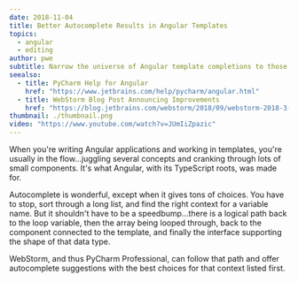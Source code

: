 ```yaml
---
date: 2018-11-04
title: Better Autocomplete Results in Angular Templates
topics:
  - angular
  - editing
author: pwe
subtitle: Narrow the universe of Angular template completions to those that matter.
seealso:
  - title: PyCharm Help for Angular
    href: "https://www.jetbrains.com/help/pycharm/angular.html"
  - title: WebStorm Blog Post Announcing Improvements
    href: "https://blog.jetbrains.com/webstorm/2018/09/webstorm-2018-3-eap-3/"
thumbnail: ./thumbnail.png
video: "https://www.youtube.com/watch?v=JUmIiZpazic"
---
```


When you're writing Angular applications and working in templates, you're usually in the flow...juggling several concepts and cranking through lots of small components. It's what Angular, with its TypeScript roots, was made for.

Autocomplete is wonderful, except when it gives tons of choices. You have to stop, sort through a long list, and find the right context for a variable name. But it shouldn't have to be a speedbump...there is a logical path back to the loop variable, then the array being looped through, back to the component connected to the template, and finally the interface supporting the shape of that data type.

WebStorm, and thus PyCharm Professional, can follow that path and offer autocomplete suggestions with the best choices for that context listed first.
